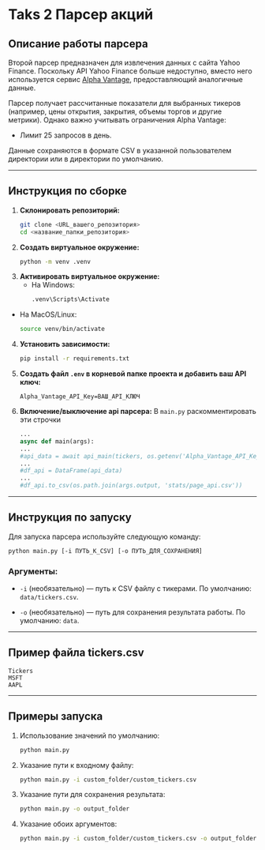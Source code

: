 # Taks 2 Парсер акций

## Описание работы парсера

Второй парсер предназначен для извлечения данных с сайта Yahoo Finance. Поскольку API Yahoo Finance больше недоступно, вместо него используется сервис [Alpha Vantage](https://www.alphavantage.co/), предоставляющий аналогичные данные.

Парсер получает рассчитанные показатели для выбранных тикеров (например, цены открытия, закрытия, объемы торгов и другие метрики). Однако важно учитывать ограничения Alpha Vantage:

- Лимит 25 запросов в день.

Данные сохраняются в формате CSV в указанной пользователем директории или в директории по умолчанию.

---

## Инструкция по сборке

1. **Склонировать репозиторий:**
   ```bash
   git clone <URL_вашего_репозитория>
   cd <название_папки_репозитория>
2. **Создать виртуальное окружение:**
    ```bash
    python -m venv .venv
    ```
3. **Активировать виртуальное окружение:**
   - На Windows:
       ```bash
     .venv\Scripts\Activate
     ```
- На MacOS/Linux:
    ```bash
    source venv/bin/activate
    ```
4. **Установить зависимости:**
    ```bash
   pip install -r requirements.txt
   ```
5. **Создать файл `.env` в корневой папке проекта и добавить ваш API ключ:**
    ```dotenv
   Alpha_Vantage_API_Key=ВАШ_API_КЛЮЧ
   ```
6. **Включение/выключение api парсера:**
    В `main.py` раскомментировать эти строчки
    ```python
   ...
   async def main(args):
    ...
    #api_data = await api_main(tickers, os.getenv('Alpha_Vantage_API_Key'))
    ...
    #df_api = DataFrame(api_data)
    ...
    #df_api.to_csv(os.path.join(args.output, 'stats/page_api.csv'))

   ```
---
## Инструкция по запуску
Для запуска парсера используйте следующую команду:
```bash
python main.py [-i ПУТЬ_К_CSV] [-o ПУТЬ_ДЛЯ_СОХРАНЕНИЯ]
```

### Аргументы:
- `-i` (необязательно) — путь к CSV файлу с тикерами.
По умолчанию: `data/tickers.csv`.

- `-o` (необязательно) — путь для сохранения результата работы.
По умолчанию: `data`.

---
## Пример файла tickers.csv
```csv
Tickers
MSFT
AAPL
```
---
## Примеры запуска
1. Использование значений по умолчанию:
    ```bash
    python main.py
   ```
2. Указание пути к входному файлу:
    ```bash
   python main.py -i custom_folder/custom_tickers.csv
   ```
3. Указание пути для сохранения результата:
    ```bash
   python main.py -o output_folder
   ```
4. Указание обоих аргументов:
    ```bash
   python main.py -i custom_folder/custom_tickers.csv -o output_folder
    ```